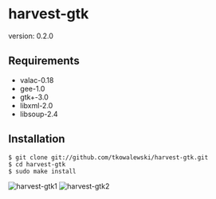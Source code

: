 harvest-gtk
===

version: 0.2.0

## Requirements
- valac-0.18
- gee-1.0
- gtk+-3.0
- libxml-2.0
- libsoup-2.4

## Installation

	$ git clone git://github.com/tkowalewski/harvest-gtk.git
	$ cd harvest-gtk
	$ sudo make install

![harvest-gtk1](http://tkowalewski.pl/image/harvest-gtk1.png)
![harvest-gtk2](http://tkowalewski.pl/image/harvest-gtk2.png)
